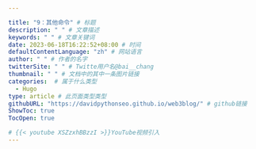 ```yaml
---

title: "9：其他命令" # 标题
description: " " # 文章描述
keywords: " " # 文章关键词
date: 2023-06-18T16:22:52+08:00 # 时间
defaultContentLanguage: "zh" # 网站语言
author: " " # 作者的名字
twitterSite: " " # Twitte用户名@bai__chang
thumbnail: " " # 文档中的其中一条图片链接
categories:  # 属于什么类型
  - Hugo
type: article # 此页面类型类型
githubURL: "https://davidpythonseo.github.io/web3blog/" # github链接
ShowToc: true
TocOpen: true

# {{< youtube XSZzxhBBzzI >}}YouTube视频引入
---
```


